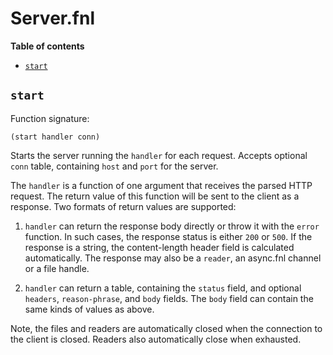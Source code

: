 # Server.fnl

**Table of contents**

- [`start`](#start)

## `start`
Function signature:

```
(start handler conn)
```

Starts the server running the `handler` for each request.  Accepts
optional `conn` table, containing `host` and `port` for the server.

The `handler` is a function of one argument that receives the parsed
HTTP request. The return value of this function will be sent to the
client as a response.  Two formats of return values are supported:

1. `handler` can return the response body directly or throw it with
   the `error` function. In such cases, the response status is either
   `200` or `500`. If the response is a string, the content-length
   header field is calculated automatically. The response may also be
   a `reader`, an async.fnl channel or a file handle.

2. `handler` can return a table, containing the `status` field, and
   optional `headers`, `reason-phrase`, and `body` fields. The `body`
   field can contain the same kinds of values as above.

Note, the files and readers are automatically closed when the
connection to the client is closed. Readers also automatically close
when exhausted.


<!-- Generated with Fenneldoc v1.0.1
     https://gitlab.com/andreyorst/fenneldoc -->
